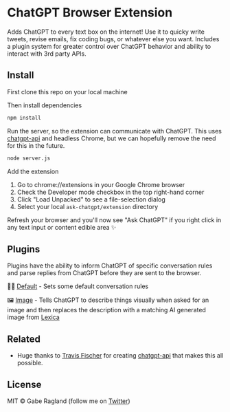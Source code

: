 # ChatGPT Browser Extension <!-- omit in toc -->

Adds ChatGPT to every text box on the internet! Use it to quicky write tweets, revise emails, fix coding bugs, or whatever else you want. Includes a plugin system for greater control over ChatGPT behavior and ability to interact with 3rd party APIs.

## Install

First clone this repo on your local machine

Then install dependencies
```bash
npm install
```

Run the server, so the extension can communicate with ChatGPT. This uses [chatgpt-api](https://github.com/transitive-bullshit/chatgpt-api/tree/main/src) and headless Chrome, but we can hopefully remove the need for this in the future.
```bash
node server.js
```
Add the extension
1. Go to chrome://extensions in your Google Chrome browser
2. Check the Developer mode checkbox in the top right-hand corner
3. Click "Load Unpacked" to see a file-selection dialog
4. Select your local `ask-chatgpt/extension` directory

Refresh your browser and you'll now see "Ask ChatGPT" if you right click in any text input or content edible area ✨

## Plugins

Plugins have the ability to inform ChatGPT of specific conversation rules and parse replies from ChatGPT before they are sent to the browser.

👩‍🏫 [Default](/plugins/Default.js) - Sets some default conversation rules 

🖼️ [Image](/plugins/Image.js) - Tells ChatGPT to describe things visually when asked for an image and then replaces the description with a matching AI generated image from [Lexica](http://lexica.art)

## Related

- Huge thanks to <a href="https://twitter.com/transitive_bs">Travis Fischer</a> for creating [chatgpt-api](https://github.com/transitive-bullshit/chatgpt-api/tree/main/src) that makes this all possible.

## License

MIT © Gabe Ragland (follow me on <a href="https://twitter.com/transitive_bs">Twitter</a>)
